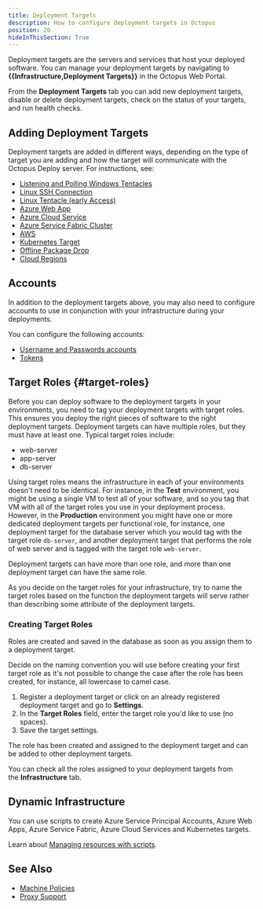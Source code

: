 ```yaml
---
title: Deployment Targets
description: How to configure deployment targets in Octopus
position: 20
hideInThisSection: True
---
```


Deployment targets are the servers and services that host your deployed software. You can manage your deployment targets by navigating to **{{Infrastructure,Deployment Targets}}** in the Octopus Web Portal.

From the **Deployment Targets** tab you can add new deployment targets, disable or delete deployment targets, check on the status of your targets, and run health checks.

## Adding Deployment Targets

Deployment targets are added in different ways, depending on the type of target you are adding and how the target will communicate with the Octopus Deploy server. For instructions, see:

- [Listening and Polling Windows Tentacles](/docs/infrastructure/deployment-targets/windows-targets/index.md)
- [Linux SSH Connection](/docs/infrastructure/deployment-targets/linux/index.md)
- [Linux Tentacle (early Access)](docs/infrastructure/deployment-targets/linux/tentacle/index.md)
- [Azure Web App](/docs/infrastructure/deployment-targets/azure/web-app-targets/index.md)
- [Azure Cloud Service](/docs/infrastructure/deployment-targets/azure/cloud-service-targets/index.md)
- [Azure Service Fabric Cluster](/docs/infrastructure/deployment-targets/azure/service-fabric-cluster-targets/index.md)
- [AWS](/docs/infrastructure/deployment-targets/aws/index.md)
- [Kubernetes Target](/docs/infrastructure/deployment-targets/kubernetes-target/index.md)
- [Offline Package Drop](/docs/infrastructure/deployment-targets/offline-package-drop.md)
- [Cloud Regions](/docs/infrastructure/deployment-targets/cloud-regions.md)

## Accounts

In addition to the deployment targets above, you may also need to configure accounts to use in conjunction with your infrastructure during your deployments.

You can configure the following accounts:

- [Username and Passwords accounts](/docs/infrastructure/deployment-targets/username-and-password.md)
- [Tokens](/docs/infrastructure/deployment-targets/tokens.md)

## Target Roles {#target-roles}

Before you can deploy software to the deployment targets in your environments, you need to tag your deployment targets with target roles. This ensures you deploy the right pieces of software to the right deployment targets. Deployment targets can have multiple roles, but they must have at least one. Typical target roles include:

- web-server
- app-server
- db-server

Using target roles means the infrastructure in each of your environments doesn't need to be identical. For instance, in the **Test** environment, you might be using a single VM to test all of your software, and so you tag that VM with all of the target roles you use in your deployment process. However, in the **Production** environment you might have one or more dedicated deployment targets per functional role, for instance, one deployment target for the database server which you would tag with the target role `db-server`, and another deployment target that performs the role of web server and is tagged with the target role `web-server`.

Deployment targets can have more than one role, and more than one deployment target can have the same role.

As you decide on the target roles for your infrastructure, try to name the target roles based on the function the deployment targets will serve rather than describing some attribute of the deployment targets.

### Creating Target Roles

Roles are created and saved in the database as soon as you assign them to a deployment target.

Decide on the naming convention you will use before creating your first target role as it's not possible to change the case after the role has been created, for instance, all lowercase to camel case.

1. Register a deployment target or click on an already registered deployment target and go to **Settings**.
2. In the **Target Roles** field, enter the target role you'd like to use (no spaces).
3. Save the target settings.

The role has been created and assigned to the deployment target and can be added to other deployment targets.

You can check all the roles assigned to your deployment targets from the **Infrastructure** tab.

## Dynamic Infrastructure

You can use scripts to create Azure Service Principal Accounts, Azure Web Apps, Azure Service Fabric, Azure Cloud Services and Kubernetes targets.

Learn about [Managing resources with scripts](/docs/infrastructure/deployment-targets/dynamic-infrastructure/index.md).

## See Also

 - [Machine Policies](/docs/infrastructure/deployment-targets/machine-policies.md)
 - [Proxy Support](/docs/infrastructure/deployment-targets/proxy-support.md)
